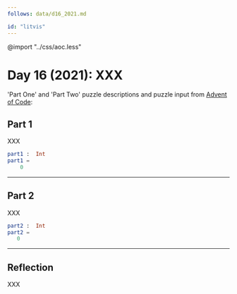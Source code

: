 ```yaml
---
follows: data/d16_2021.md

id: "litvis"
---
```


@import "../css/aoc.less"

# Day 16 (2021): XXX

'Part One' and 'Part Two' puzzle descriptions and puzzle input from [Advent of Code](https://adventofcode.com/2021/day/16):

## Part 1

XXX

```elm {l r}
part1 :  Int
part1 =
    0
```

---

## Part 2

XXX

```elm {l r}
part2 :  Int
part2 =
   0
```

---

## Reflection

XXX
